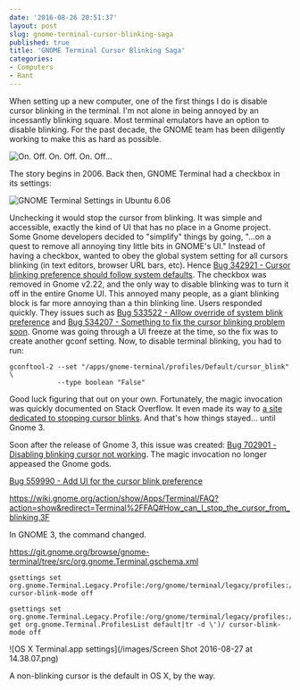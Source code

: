 ```yaml
---
date: '2016-08-26 20:51:37'
layout: post
slug: gnome-terminal-cursor-blinking-saga
published: true
title: 'GNOME Terminal Cursor Blinking Saga'
categories:
- Computers
- Rant
---
```


When setting up a new computer, one of the first things I do is disable cursor blinking in the terminal. I'm not alone in being annoyed by an incessantly blinking square. Most terminal emulators have an option to disable blinking. For the past decade, the GNOME team has been diligently working to make this as hard as possible.

<img alt="On. Off. On. Off. On. Off..." src="/images/gnome_terminal_cursor_blinking.gif" style="" />

The story begins in 2006. Back then, GNOME Terminal had a checkbox in its settings:

![GNOME Terminal Settings in Ubuntu 6.06](/images/gnome_terminal_ubuntu_6.png)

Unchecking it would stop the cursor from blinking. It was simple and accessible, exactly the kind of UI that has no place in a Gnome project. Some Gnome developers decided to "simplify" things by going, "…on a quest to remove all annoying tiny little bits in GNOME's UI." Instead of having a checkbox, wanted to obey the global system setting for all cursors blinking (in text editors, browser URL bars, etc). Hence [Bug 342921 - Cursor blinking preference should follow system defaults](https://bugzilla.gnome.org/show_bug.cgi?id=342921). The checkbox was removed in Gnome v2.22, and the only way to disable blinking was to turn it off in the entire Gnome UI. This annoyed many people, as a giant blinking block is far more annoying than a thin blinking line. Users responded quickly. They issues such as [Bug 533522 - Alllow override of system blink preference](https://bugzilla.gnome.org/show_bug.cgi?id=533522) and [Bug 534207 - Something to fix the cursor blinking problem soon](https://bugzilla.gnome.org/show_bug.cgi?id=534207). Gnome was going through a UI freeze at the time, so the fix was to create another gconf setting. Now, to disable terminal blinking, you had to run:

```
gconftool-2 --set "/apps/gnome-terminal/profiles/Default/cursor_blink" \
            --type boolean "False"
```

Good luck figuring that out on your own. Fortunately, the magic invocation was quickly documented on Stack Overflow. It even made its way to [a site dedicated to stopping cursor blinks](http://www.jurta.org/en/prog/noblink#GNOME_Terminal). And that's how things stayed… until Gnome 3.

Soon after the release of Gnome 3, this issue was created: [Bug 702901 - Disabling blinking cursor not working](https://bugzilla.gnome.org/show_bug.cgi?id=702901). The magic invocation no longer appeased the Gnome gods.


[Bug 559990 - Add UI for the cursor blink preference](https://bugzilla.gnome.org/show_bug.cgi?id=559990)

https://wiki.gnome.org/action/show/Apps/Terminal/FAQ?action=show&redirect=Terminal%2FFAQ#How_can_I_stop_the_cursor_from_blinking.3F


In GNOME 3, the command changed.

https://git.gnome.org/browse/gnome-terminal/tree/src/org.gnome.Terminal.gschema.xml


```
gsettings set org.gnome.Terminal.Legacy.Profile:/org/gnome/terminal/legacy/profiles:/:UUID/ cursor-blink-mode off
```

```
gsettings set org.gnome.Terminal.Legacy.Profile:/org/gnome/terminal/legacy/profiles:/:$(gsettings get org.gnome.Terminal.ProfilesList default|tr -d \')/ cursor-blink-mode off
```


![OS X Terminal.app settings](/images/Screen Shot 2016-08-27 at 14.38.07.png)

A non-blinking cursor is the default in OS X, by the way.
